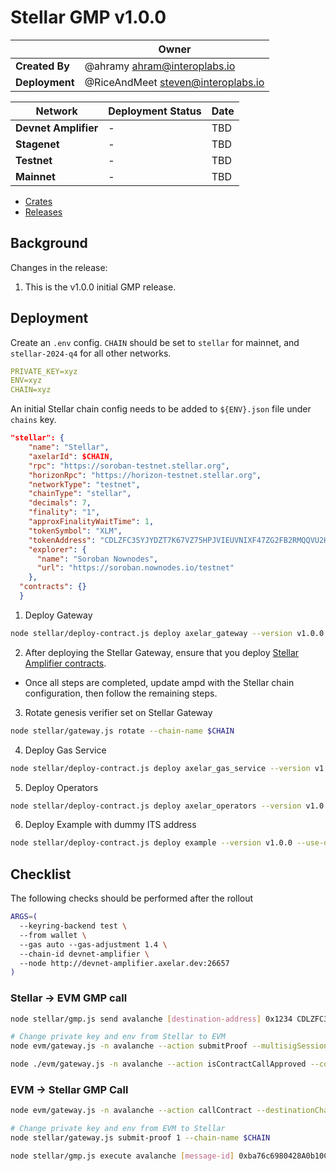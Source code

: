 # Stellar GMP v1.0.0

|                | **Owner**                            |
| -------------- | ------------------------------------ |
| **Created By** | @ahramy <ahram@interoplabs.io>       |
| **Deployment** | @RiceAndMeet <steven@interoplabs.io> |

| **Network**          | **Deployment Status** | **Date** |
| -------------------- | --------------------- | -------- |
| **Devnet Amplifier** | -                     | TBD      |
| **Stagenet**         | -                     | TBD      |
| **Testnet**          | -                     | TBD      |
| **Mainnet**          | -                     | TBD      |

- [Crates](https://crates.io/crates/stellar-axelar-gateway/1.0.0)
- [Releases](https://github.com/axelarnetwork/axelar-cgp-stellar/releases/tag/stellar-axelar-gateway-v1.0.0)

## Background

Changes in the release:

1. This is the v1.0.0 initial GMP release.

## Deployment

Create an `.env` config. `CHAIN` should be set to `stellar` for mainnet, and `stellar-2024-q4` for all other networks.

```yaml
PRIVATE_KEY=xyz
ENV=xyz
CHAIN=xyz
```

An initial Stellar chain config needs to be added to `${ENV}.json` file under `chains` key.

```json
"stellar": {
    "name": "Stellar",
    "axelarId": $CHAIN,
    "rpc": "https://soroban-testnet.stellar.org",
    "horizonRpc": "https://horizon-testnet.stellar.org",
    "networkType": "testnet",
    "chainType": "stellar",
    "decimals": 7,
    "finality": "1",
    "approxFinalityWaitTime": 1,
    "tokenSymbol": "XLM",
    "tokenAddress": "CDLZFC3SYJYDZT7K67VZ75HPJVIEUVNIXF47ZG2FB2RMQQVU2HHGCYSC",
    "explorer": {
      "name": "Soroban Nownodes",
      "url": "https://soroban.nownodes.io/testnet"
    },
  "contracts": {}
  }
```

1. Deploy Gateway

```bash
node stellar/deploy-contract.js deploy axelar_gateway --version v1.0.0
```

2. After deploying the Stellar Gateway, ensure that you deploy [Stellar Amplifier contracts](../cosmwasm/2025-01-Stellar-GMP-v1.0.0.md).

- Once all steps are completed, update ampd with the Stellar chain configuration, then follow the remaining steps.

3. Rotate genesis verifier set on Stellar Gateway

```bash
node stellar/gateway.js rotate --chain-name $CHAIN
```

4. Deploy Gas Service

```bash
node stellar/deploy-contract.js deploy axelar_gas_service --version v1.0.0
```

5. Deploy Operators

```bash
node stellar/deploy-contract.js deploy axelar_operators --version v1.0.0
```

6. Deploy Example with dummy ITS address

```bash
node stellar/deploy-contract.js deploy example --version v1.0.0 --use-dummy-its-address
```

## Checklist

The following checks should be performed after the rollout

```bash
ARGS=(
  --keyring-backend test \
  --from wallet \
  --gas auto --gas-adjustment 1.4 \
  --chain-id devnet-amplifier \
  --node http://devnet-amplifier.axelar.dev:26657
)
```

### Stellar → EVM GMP call

```bash
node stellar/gmp.js send avalanche [destination-address] 0x1234 CDLZFC3SYJYDZT7K67VZ75HPJVIEUVNIXF47ZG2FB2RMQQVU2HHGCYSC 1

# Change private key and env from Stellar to EVM
node evm/gateway.js -n avalanche --action submitProof --multisigSessionId 3

node ./evm/gateway.js -n avalanche --action isContractCallApproved --commandID [command-id] --sourceChain avalanche --sourceAddress [source-address] --destination [destination-address] --payload 0x1234
```

### EVM -> Stellar GMP Call

```bash
node evm/gateway.js -n avalanche --action callContract --destinationChain stellar --destination [destination-address] --payload 0x1234

# Change private key and env from EVM to Stellar
node stellar/gateway.js submit-proof 1 --chain-name $CHAIN

node stellar/gmp.js execute avalanche [message-id] 0xba76c6980428A0b10CFC5d8ccb61949677A61233 0x1234
```
